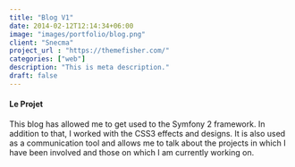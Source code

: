 ```yaml
---
title: "Blog V1"
date: 2014-02-12T12:14:34+06:00
image: "images/portfolio/blog.png"
client: "Snecma"
project_url : "https://themefisher.com/"
categories: ["web"]
description: "This is meta description."
draft: false
---
```


#### Le Projet

This blog has allowed me to get used to the Symfony 2 framework. In addition to that, I worked with the CSS3 effects and designs. It is also used as a communication tool and allows me to talk about the projects in which I have been involved and those on which I am currently working on.

